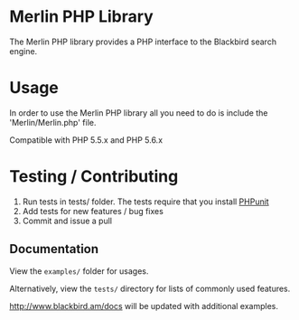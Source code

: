 # Merlin PHP Library

The Merlin PHP library provides a PHP interface to the Blackbird search engine.

# Usage

In order to use the Merlin PHP library all you need to do is include the 'Merlin/Merlin.php' file.

Compatible with PHP 5.5.x and PHP 5.6.x

# Testing / Contributing

1. Run tests in tests/ folder. The tests require that you install [PHPunit](https://phpunit.de/getting-started.html)
2. Add tests for new features / bug fixes
3. Commit and issue a pull

## Documentation

View the `examples/` folder for usages.

Alternatively, view the `tests/` directory for lists of commonly used features.

http://www.blackbird.am/docs will be updated with additional examples.
